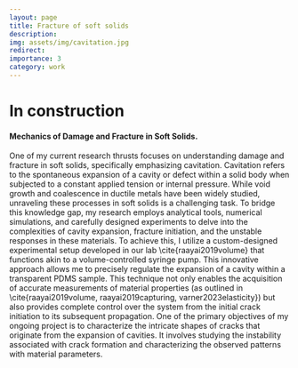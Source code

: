 ```yaml
---
layout: page
title: Fracture of soft solids
description: 
img: assets/img/cavitation.jpg
redirect: 
importance: 3
category: work
---
```


# In construction

#### Mechanics of Damage and Fracture in Soft Solids. 

One of my current research thrusts focuses on understanding damage and fracture in soft solids, specifically emphasizing cavitation. 
Cavitation refers to the spontaneous expansion of a cavity or defect within a solid body when subjected to a constant applied tension or internal pressure. While void growth and coalescence in ductile metals have been widely studied, unraveling these processes in soft solids is a challenging task.
To bridge this knowledge gap, my research employs analytical tools, numerical simulations, and carefully designed experiments to delve into the complexities of cavity expansion, fracture initiation, and the unstable responses in these materials. To achieve this, I utilize a custom-designed experimental setup developed in our lab \cite{raayai2019volume} that functions akin to a volume-controlled syringe pump. This innovative approach allows me to precisely regulate the expansion of a cavity within a transparent PDMS sample. This technique not only enables the acquisition of accurate measurements of material properties (as outlined in \cite{raayai2019volume, raayai2019capturing, varner2023elasticity}) but also provides complete control over the system from the initial crack initiation to its subsequent propagation. One of the primary objectives of my ongoing project is to characterize the intricate shapes of cracks that originate from the expansion of cavities. It involves studying the instability associated with crack formation and characterizing the observed patterns with material parameters.
